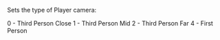 Sets the type of Player camera:

0 - Third Person Close
1 - Third Person Mid
2 - Third Person Far
4 - First Person